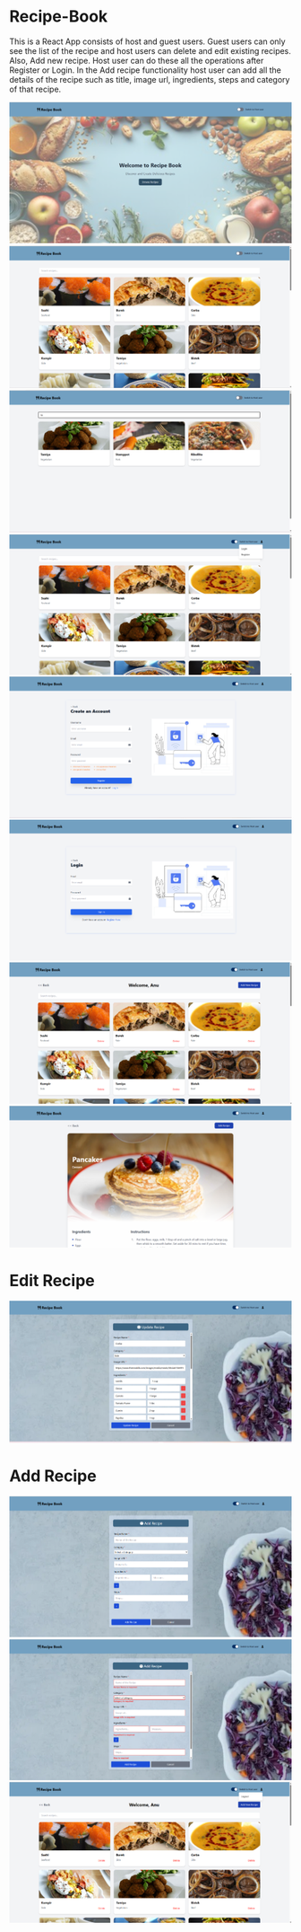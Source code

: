 # Recipe-Book

This is a React App consists of host and guest users. Guest users can only see the list of the recipe and host users can delete and edit existing recipes. Also, Add new recipe. Host user can do these all the operations after Register or Login. In the Add recipe functionality host user can add all the details of the recipe such as title, image url, 
ingredients, steps and category of that recipe.

![alt text](images/image.png)
![alt text](images/image-1.png)
![alt text](images/image-2.png)
![alt text](images/image-3.png)
![alt text](images/image-10.png)
![alt text](images/image-11.png)
![alt text](images/image-4.png)
![alt text](images/image-5.png)
# Edit Recipe
![alt text](images/img.png)
# Add Recipe
![alt text](images/img1.png)
![alt text](images/img2.png)
![alt text](images/image-9.png)